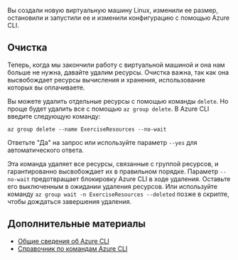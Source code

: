Вы создали новую виртуальную машину Linux, изменили ее размер, остановили и запустили ее и изменили конфигурацию с помощью Azure CLI.

## <a name="cleanup"></a>Очистка

Теперь, когда мы закончили работу с виртуальной машиной и она нам больше не нужна, давайте удалим ресурсы. Очистка важна, так как она высвобождает ресурсы вычисления и хранения, использование которых вы оплачиваете. 

Вы можете удалить отдельные ресурсы с помощью команды `delete`. Но проще будет удалить все с помощью `az group delete`. В Azure CLI введите следующую команду:

```azurecli
az group delete --name ExerciseResources --no-wait
```

Ответьте "Да" на запрос или используйте параметр `--yes` для автоматического ответа.

Эта команда удаляет все ресурсы, связанные с группой ресурсов, и гарантированно высвобождает их в правильном порядке. Параметр `--no-wait` предотвращает блокировку Azure CLI в ходе удаления. Оставьте его выключенным в ожидании удаления ресурсов. Или используйте команду `az group wait -n ExerciseResources --deleted` позже в скрипте, чтобы дождаться завершения удаления.


## <a name="further-reading"></a>Дополнительные материалы

* [Общие сведения об Azure CLI](https://docs.microsoft.com/cli/azure/?view=azure-cli-latest)
* [Справочник по командам Azure CLI](https://docs.microsoft.com/cli/azure/reference-index?view=azure-cli-latest)

